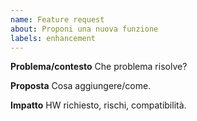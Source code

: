 ```yaml
---
name: Feature request
about: Proponi una nuova funzione
labels: enhancement
---
```

**Problema/contesto**
Che problema risolve?

**Proposta**
Cosa aggiungere/come.

**Impatto**
HW richiesto, rischi, compatibilità.
